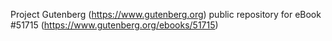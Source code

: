 Project Gutenberg (https://www.gutenberg.org) public repository for
eBook #51715 (https://www.gutenberg.org/ebooks/51715)

